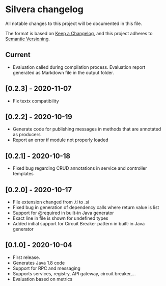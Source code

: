# Silvera changelog
All notable changes to this project will be documented in this file.

The format is based on [Keep a Changelog](https://keepachangelog.com/en/1.0.0/),
and this project adheres to [Semantic Versioning](https://semver.org/spec/v2.0.0.html).

## Current

* Evaluation called during compilation process. Evaluation report generated as Markdown file in the output folder.

## [0.2.3] - 2020-11-07

* Fix textx compatibility

## [0.2.2] - 2020-10-19

* Generate code for publishing messages in methods that are annotated as producers
* Report an error if module not properly loaded

## [0.2.1] - 2020-10-18

* Fixed bug regarding CRUD annotations in service and controller templates

## [0.2.0] - 2020-10-17

* File extension changed from .tl to .si
* Fixed bug in generation of dependency calls where return value is list
* Support for @required in built-in Java generator
* Exact line in file is shown for undefined types
* Added initial support for Circuit Breaker pattern in built-in Java generator

## [0.1.0] - 2020-10-04

* First release. 
* Generates Java 1.8 code
* Support for RPC and messaging
* Supports services, registry, API gateway, circuit breaker,...
* Evaluation based on metrics